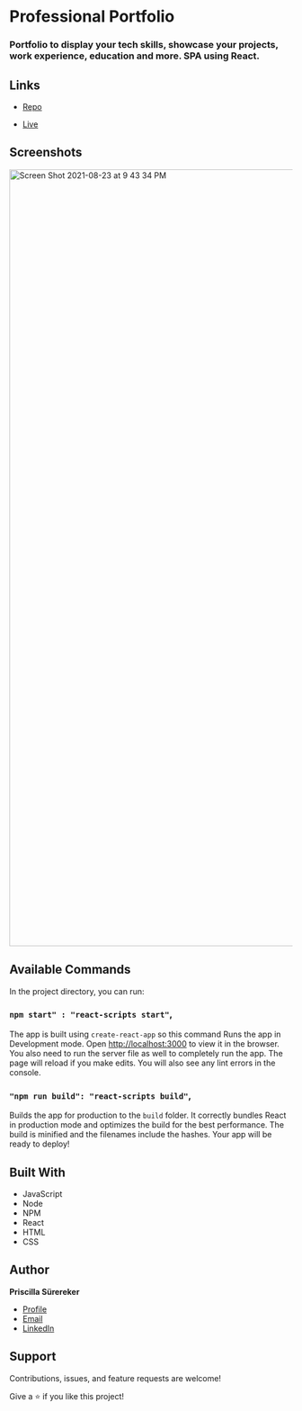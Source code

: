 
# Professional Portfolio

### Portfolio to display your tech skills, showcase your projects, work experience, education and more. SPA using React. 

## Links

- [Repo](https://github.com/psurer/professional-portfolio "<professional-portolio> Repo")

- [Live](https://ps-professional-portfolio.herokuapp.com "Live View")

## Screenshots

 <img width="1381" alt="Screen Shot 2021-08-23 at 9 43 34 PM" src="https://user-images.githubusercontent.com/62962138/130542117-d33479fe-52fd-4708-acf2-1e368472e50f.png">

## Available Commands

In the project directory, you can run:

### `npm start" : "react-scripts start"`,

The app is built using `create-react-app` so this command Runs the app in Development mode. Open [http://localhost:3000](http://localhost:3000) to view it in the browser. You also need to run the server file as well to completely run the app. The page will reload if you make edits.
You will also see any lint errors in the console.

### `"npm run build": "react-scripts build"`,

Builds the app for production to the `build` folder. It correctly bundles React in production mode and optimizes the build for the best performance. The build is minified and the filenames include the hashes. Your app will be ready to deploy!
  
## Built With

- JavaScript
- Node
- NPM
- React
- HTML
- CSS

## Author

**Priscilla Sürereker**

- [Profile](https://github.com/psurer "Priscilla Sürereker")
- [Email](mailto:surer.priscilla@gmail.com?subject=Hi "Hi!")
- [LinkedIn](https://www.linkedin.com/in/priscilla-surereker/)

## Support

Contributions, issues, and feature requests are welcome!

Give a ⭐️ if you like this project!


